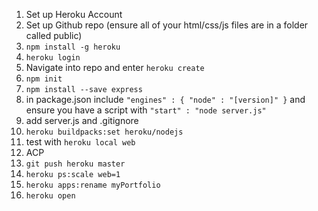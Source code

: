1. Set up Heroku Account
2. Set up Github repo (ensure all of your html/css/js files are in a folder called public)
3. ```npm install -g heroku```
4. ```heroku login```
5. Navigate into repo and enter ```heroku create```
6. ```npm init```
7. ```npm install --save express```
8. in package.json include ```"engines" : { "node" : "[version]" }``` and ensure you have a script with ```"start" : "node server.js"```
9. add server.js and .gitignore
10. ```heroku buildpacks:set heroku/nodejs```
11. test with ```heroku local web```
12. ACP
13. ```git push heroku master```
14. ```heroku ps:scale web=1```
15. ```heroku apps:rename myPortfolio```
16. ```heroku open```

